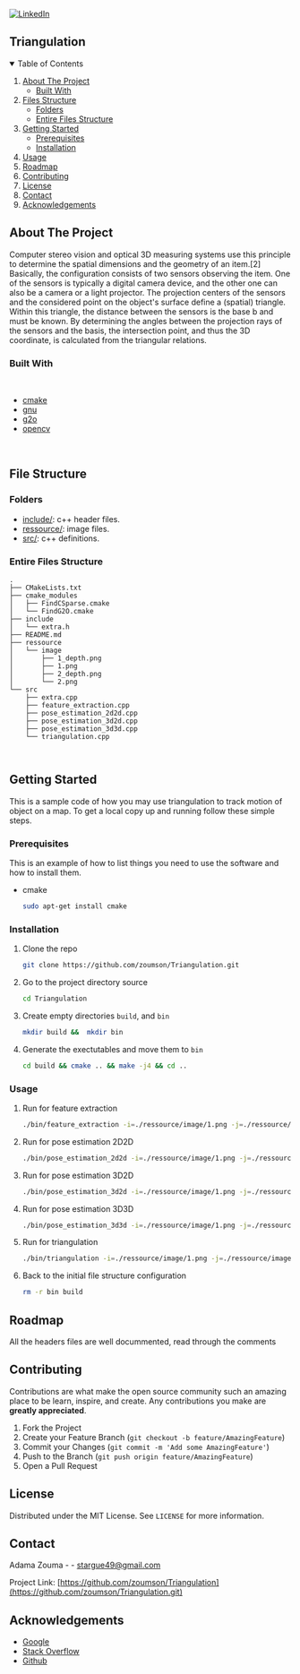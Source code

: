 [![LinkedIn][linkedin-shield]][linkedin-url]
<!--
[![Contributors][contributors-shield]][contributors-url]
[![Forks][forks-shield]][forks-url]
[![Stargazers][stars-shield]][stars-url]
[![Issues][issues-shield]][issues-url]
[![MIT License][license-shield]][license-url]
[![LinkedIn][linkedin-shield]][linkedin-url]


[![Github][github-shield]][github.com/zoumson?tab=repositories]
[![Stack Overflow][stackoverflow-shield]][stackoverflow.com/users/11175375/adam]
[![Leetcode][leetcode-shield]][eetcode.com/Hard_Code/]
-->
## Triangulation 

<!-- TABLE OF CONTENTS -->
<details open="open">
  <summary>Table of Contents</summary>
  <ol>
    <li>
      <a href="#about-the-project">About The Project</a>
      <ul>
        <li><a href="#built-with">Built With</a></li>
      </ul>
    </li>
    <li>
      <a href="#file-structure">Files Structure</a>
      <ul>
        <li><a href="#folders">Folders</a></li>
        <li><a href="#entire-files-structure">Entire Files Structure</a></li>
      </ul>
    </li>
    <li>
      <a href="#getting-started">Getting Started</a>
      <ul>
        <li><a href="#prerequisites">Prerequisites</a></li>
        <li><a href="#installation">Installation</a></li>
      </ul>
    </li>
    <li><a href="#usage">Usage</a></li>
    <li><a href="#roadmap">Roadmap</a></li>
    <li><a href="#contributing">Contributing</a></li>
    <li><a href="#license">License</a></li>
    <li><a href="#contact">Contact</a></li>
    <li><a href="#acknowledgements">Acknowledgements</a></li>
  </ol>
</details>



<!-- ABOUT THE PROJECT -->
## About The Project

<!-- [![Product Name Screen Shot][product-screenshot]](https://example.com) -->

Computer stereo vision and optical 3D measuring systems use this principle to determine the spatial dimensions and the geometry of an item.[2] Basically, the configuration consists of two sensors observing the item. One of the sensors is typically a digital camera device, and the other one can also be a camera or a light projector. The projection centers of the sensors and the considered point on the object's surface define a (spatial) triangle. Within this triangle, the distance between the sensors is the base b and must be known. By determining the angles between the projection rays of the sensors and the basis, the intersection point, and thus the 3D coordinate, is calculated from the triangular relations.

<!--Built with -->
### Built With

<br>

* [cmake](https://cmake.org/)
* [gnu](https://www.gnu.org/)
* [g2o](https://github.com/RainerKuemmerle/g2o)
* [opencv](https://opencv.org/)
<br>

## File Structure

### Folders

* [include/](include/): c++ header files.
* [ressource/](ressource/): image files.
* [src/](src/): c++ definitions.


### Entire Files Structure 

```
.
├── CMakeLists.txt
├── cmake_modules
│   ├── FindCSparse.cmake
│   └── FindG2O.cmake
├── include
│   └── extra.h
├── README.md
├── ressource
│   └── image
│       ├── 1_depth.png
│       ├── 1.png
│       ├── 2_depth.png
│       └── 2.png
└── src
    ├── extra.cpp
    ├── feature_extraction.cpp
    ├── pose_estimation_2d2d.cpp
    ├── pose_estimation_3d2d.cpp
    ├── pose_estimation_3d3d.cpp
    └── triangulation.cpp



```


<!-- GETTING STARTED -->
## Getting Started

This is a sample code of how you may use triangulation to track motion of object on a map.
To get a local copy up and running follow these simple steps.

### Prerequisites

This is an example of how to list things you need to use the software and how to install them.
* cmake
  ```sh
  sudo apt-get install cmake
  ```


### Installation

1. Clone the repo
   ```sh
   git clone https://github.com/zoumson/Triangulation.git
   ```
2. Go to the project directory source
   ```sh
   cd Triangulation
   ```
3. Create empty directories `build`, and `bin`
   ```sh
   mkdir build &&  mkdir bin 
   ```
5. Generate the exectutables  and move them  to `bin`
   ```sh
   cd build && cmake .. && make -j4 && cd ..
   ```

<!-- USAGE EXAMPLES -->
### Usage
1. Run for feature extraction 
   ```sh
   ./bin/feature_extraction -i=./ressource/image/1.png -j=./ressource/image/2.png
   ```
2. Run for pose estimation 2D2D 
   ```sh
   ./bin/pose_estimation_2d2d -i=./ressource/image/1.png -j=./ressource/image/2.png
   ```
3. Run for pose estimation 3D2D 
   ```sh
   ./bin/pose_estimation_3d2d -i=./ressource/image/1.png -j=./ressource/image/2.png -d=./ressource/image/1_depth.png
   ```
4. Run for pose estimation 3D3D  
   ```sh
   ./bin/pose_estimation_3d3d -i=./ressource/image/1.png -j=./ressource/image/2.png -d=./ressource/image/1_depth.png -e=./ressource/image/2_depth.png 
   ```
5. Run for triangulation
   ```sh
   ./bin/triangulation -i=./ressource/image/1.png -j=./ressource/image/2.png
   ```

6. Back to the initial file structure configuration
   ```sh
   rm -r bin build 
   ```
<!-- ROADMAP -->
## Roadmap

All the headers files are well docummented, read through the comments

<!-- CONTRIBUTING -->
## Contributing

Contributions are what make the open source community such an amazing place to be learn, inspire, and create. Any contributions you make are **greatly appreciated**.

1. Fork the Project
2. Create your Feature Branch (`git checkout -b feature/AmazingFeature`)
3. Commit your Changes (`git commit -m 'Add some AmazingFeature'`)
4. Push to the Branch (`git push origin feature/AmazingFeature`)
5. Open a Pull Request



<!-- LICENSE -->
## License

Distributed under the MIT License. See `LICENSE` for more information.



<!-- CONTACT -->
## Contact

Adama Zouma - <!-- [@your_twitter](https://twitter.com/your_username) -->- stargue49@gmail.com

Project Link: [https://github.com/zoumson/Triangulation](https://github.com/zoumson/Triangulation.git)



<!-- ACKNOWLEDGEMENTS -->
## Acknowledgements
* [Google](https://www.google.com/)
* [Stack Overflow](https://stackoverflow.com/)
* [Github](https://github.com/)




<!-- MARKDOWN LINKS & IMAGES -->
<!-- https://www.markdownguide.org/basic-syntax/#reference-style-links -->

[contributors-shield]: https://img.shields.io/github/contributors/othneildrew/Best-README-Template.svg?style=for-the-badge
[contributors-url]: https://github.com/othneildrew/Best-README-Template/graphs/contributors
[forks-shield]: https://img.shields.io/github/forks/othneildrew/Best-README-Template.svg?style=for-the-badge
[forks-url]: https://github.com/othneildrew/Best-README-Template/network/members
[stars-shield]: https://img.shields.io/github/stars/othneildrew/Best-README-Template.svg?style=for-the-badge
[stars-url]: https://github.com/othneildrew/Best-README-Template/stargazers
[issues-shield]: https://img.shields.io/github/issues/othneildrew/Best-README-Template.svg?style=for-the-badge
[issues-url]: https://github.com/othneildrew/Best-README-Template/issues
[license-shield]: https://img.shields.io/github/license/othneildrew/Best-README-Template.svg?style=for-the-badge
[license-url]: https://github.com/othneildrew/Best-README-Template/blob/master/LICENSE.txt
[linkedin-shield]: https://img.shields.io/badge/-LinkedIn-black.svg?style=for-the-badge&logo=linkedin&colorB=555
[linkedin-url]: linkedin.com/in/adama-zouma-553bba13a
[product-screenshot]: images/screenshot.png

